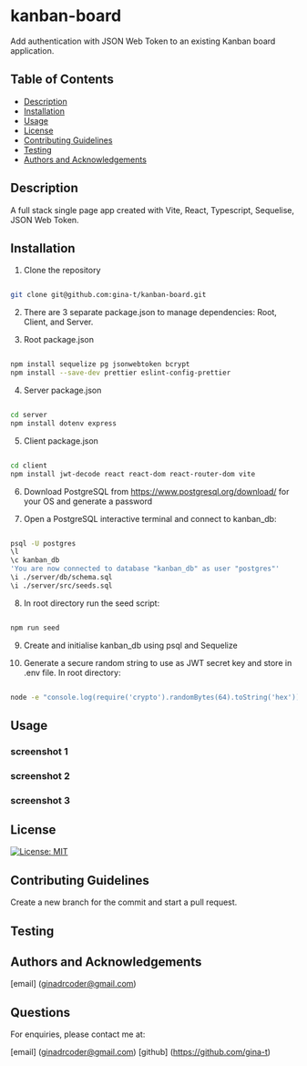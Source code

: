 # kanban-board

Add authentication with JSON Web Token to an existing Kanban board application.

## Table of Contents

- [Description](#description)
- [Installation](#installation)
- [Usage](#usage)
- [License](#license)
- [Contributing Guidelines](#contributing-guidelines)
- [Testing](#testing)
- [Authors and Acknowledgements](#authors-and-acknowledgements)


## Description

A full stack single page app created with Vite, React, Typescript, Sequelise, JSON Web Token.

## Installation

1. Clone the repository

```zsh

git clone git@github.com:gina-t/kanban-board.git

```

2. There are 3 separate package.json to manage dependencies: Root, Client, and Server.

3. Root package.json

```zsh

npm install sequelize pg jsonwebtoken bcrypt 
npm install --save-dev prettier eslint-config-prettier

```
4. Server package.json

```zsh

cd server
npm install dotenv express

```

5. Client package.json

```zsh

cd client
npm install jwt-decode react react-dom react-router-dom vite

```

6. Download PostgreSQL from https://www.postgresql.org/download/ for your OS and generate a password

7. Open a PostgreSQL interactive terminal and connect to kanban_db:

```zsh

psql -U postgres
\l
\c kanban_db
'You are now connected to database "kanban_db" as user "postgres"'
\i ./server/db/schema.sql
\i ./server/src/seeds.sql

```

8. In root directory run the seed script:

```zsh

npm run seed

```

9. Create and initialise kanban_db using psql and Sequelize

10. Generate a secure random string to use as JWT secret key and store in .env file. In root directory:

```zsh

node -e "console.log(require('crypto').randomBytes(64).toString('hex'))"

```

## Usage

### screenshot 1
### screenshot 2
### screenshot 3

## License

[![License: MIT](https://img.shields.io/badge/License-MIT-yellow.svg)](https://opensource.org/licenses/MIT)

## Contributing Guidelines

Create a new branch for the commit and start a pull request.

## Testing


## Authors and Acknowledgements

[email] (ginadrcoder@gmail.com)


## Questions

For enquiries, please contact me at:

[email] (ginadrcoder@gmail.com)
[github] (https://github.com/gina-t)


